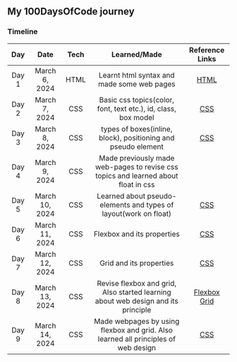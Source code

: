 ## My 100DaysOfCode journey

### Timeline

| **Day** |    **Date**    | **Tech** |                                  **Learned/Made**                                  |                                                  **Reference Links**                                                  |
| :-----: | :------------: | :------: | :--------------------------------------------------------------------------------: | :-------------------------------------------------------------------------------------------------------------------: |
|  Day 1  | March 6, 2024  |   HTML   |                     Learnt html syntax and made some web pages                     | [HTML](https://www.udemy.com/course/design-and-develop-a-killer-website-with-html5-and-css3/?couponCode=ST12MT030524) |
|  Day 2  | March 7, 2024  |   CSS    |           Basic css topics(color, font, text etc.), id, class, box model           | [CSS](https://www.udemy.com/course/design-and-develop-a-killer-website-with-html5-and-css3/?couponCode=ST12MT030524)  |
|  Day 3  | March 8, 2024  |   CSS    |           types of boxes(inline, block), positioning and pseudo element            | [CSS](https://www.udemy.com/course/design-and-develop-a-killer-website-with-html5-and-css3/?couponCode=ST12MT030524)  |
|  Day 4  | March 9, 2024  |   CSS    | Made previously made web-pages to revise css topics and learned about float in css |                                                                                                                       |
|  Day 5  | March 10, 2024 |   CSS    |          Learned about pseudo-elements and types of layout(work on float)          | [CSS](https://www.udemy.com/course/design-and-develop-a-killer-website-with-html5-and-css3/?couponCode=ST12MT030524)  |
|  Day 6  | March 11, 2024 |   CSS    |                             Flexbox and its properties                             | [CSS](https://www.udemy.com/course/design-and-develop-a-killer-website-with-html5-and-css3/?couponCode=ST12MT030524)  |
|  Day 7  | March 12, 2024 |   CSS    |                              Grid and its properties                               | [CSS](https://www.udemy.com/course/design-and-develop-a-killer-website-with-html5-and-css3/?couponCode=ST12MT030524)  |
|  Day 8  | March 13, 2024 |   CSS    | Revise flexbox and grid, Also started learning about web design and its principle  |                        [Flexbox](https://flexboxfroggy.com) [Grid](https://cssgridgarden.com)                         |
|  Day 9  | March 14, 2024 |   CSS    | Made webpages by using flexbox and grid. Also learned all principles of web design | [CSS](https://www.udemy.com/course/design-and-develop-a-killer-website-with-html5-and-css3/?couponCode=ST12MT030524)  |
